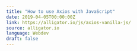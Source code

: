 ```yaml
---
title: "How to use Axios with JavaScript"
date: 2019-04-05T00:00:00Z
link: https://alligator.io/js/axios-vanilla-js/
source: alligator.io
language: Webdev
draft: false
---
```

